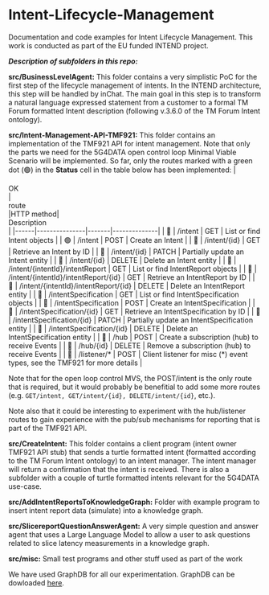 # Intent-Lifecycle-Management
Documentation and code examples for Intent Lifecycle Management. This work is conducted as part of the EU funded INTEND project.

***Description of subfolders in this repo:***

**src/BusinessLevelAgent:**
This folder contains a very simplistic PoC for the first step of the lifecycle management of intents. In the INTEND architecture, this step will be handled by inChat. The main goal in this step is to transform a natural language expressed statement from a customer to a formal TM Forum formatted Intent description (following v.3.6.0 of the TM Forum Intent ontology).

**src/Intent-Management-API-TMF921:**
This folder contains an implementation of the TMF921 API for intent management. Note that only the parts we need for the 5G4DATA open control loop Minimal Viable Scenario will be implemented. So far, only the routes marked with a green dot (🟢) in the **Status** cell in the table below has been implemented:
|<div style="width:25px">OK</div>|<div style="width:40px">route</div>|HTTP method|<div style="width:300px">Description</div>|
|------|---------------|-------|--------------|
| 🔴 | /intent          | GET    | List or find Intent objects |
| 🟢 | /intent          | POST   | Create an Intent |
| 🔴 | /intent/{id}     | GET    | Retrieve an Intent by ID |
| 🔴 | /intent/{id}     | PATCH  | Partially update an Intent entity |
| 🔴 | /intent/{id}     | DELETE | Delete an Intent entity |
| 🔴 | /intent/{intentId}/intentReport | GET    | List or find IntentReport objects |
| 🔴 | /intent/{intentId}/intentReport/{id} | GET    | Retrieve an IntentReport by ID |
| 🔴 | /intent/{intentId}/intentReport/{id} | DELETE | Delete an IntentReport entity |
| 🔴 | /intentSpecification | GET    | List or find IntentSpecification objects |
| 🔴 | /intentSpecification | POST   | Create an IntentSpecification |
| 🔴 | /intentSpecification/{id} | GET    | Retrieve an IntentSpecification by ID |
| 🔴 | /intentSpecification/{id} | PATCH  | Partially update an IntentSpecification entity |
| 🔴 | /intentSpecification/{id} | DELETE | Delete an IntentSpecification entity |
| 🔴 | /hub              | POST   | Create a subscription (hub) to receive Events |
| 🔴 | /hub/{id}        | DELETE | Remove a subscription (hub) to receive Events |
| 🔴 | /listener/* | POST | Client listener for misc (*) event types, see the TMF921 for more details |


Note that for the open loop control MVS, the POST/intent is the only route that is required, but it would probably be benefitial to add some more routes (e.g. ```GET/intent, GET/intent/{id}, DELETE/intent/{id}```, etc.).

Note also that it could be interesting to experiment with the hub/listener routes to gain experience with the pub/sub mechanisms for reporting that is part of the TMF921 API.

**src/CreateIntent:**
This folder contains a client program (intent owner TMF921 API stub) that sends a turtle formatted intent (formatted according to the TM Forum Intent ontology)  to an intent manager. The intent manager will return a confirmation that the intent is received. There is also a subfolder with a couple of turtle formatted intents relevant for the 5G4DATA use-case.

**src/AddIntentReportsToKnowledgeGraph:**
Folder with example program to insert intent report data (simulate) into a knowledge graph.

**src/SlicereportQuestionAnswerAgent:**
A very simple question and answer agent that uses a Large Language Model to allow a user to ask questions related to slice latency measurements in a knowledge graph.

**src/misc:**
Small test programs and other stuff used as part of the work

We have used GraphDB for all our experimentation. GraphDB can be dowloaded [here](https://www.ontotext.com/).